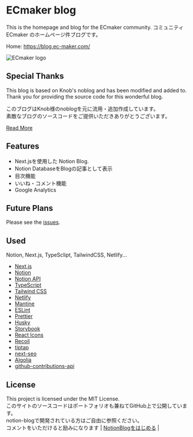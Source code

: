 # ECmaker blog

This is the homepage and blog for the ECmaker community.
コミュニティECmaker のホームページ件ブログです。

Home: https://blog.ec-maker.com/

![ECmaker logo](./1333x500_yoko_black.gif)

## Special Thanks
This blog is based on Knob's noblog and has been modified and added to.  
Thank you for providing the source code for this wonderful blog.

このブログはKnob様のnoblogを元に流用・追加作成しています。  
素敵なブログのソースコードをご提供いただきありがとうございます。

[Read More](https://blog.ec-maker.com/posts/notion-blog_getting-started)

## Features
- Next.jsを使用した Notion Blog.
- Notion DatabaseをBlogの記事として表示
- 目次機能
- いいね・コメント機能
- Google Analytics

## Future Plans
Please see the [issues](https://github.com/ECMaker/blog/issues).

## Used
Notion, Next.js, TypeSclipt, TailwindCSS, Netlify...
- [Next.js](https://nextjs.org/)
- [Notion](https://www.notion.so/)
- [Notion API](https://developers.notion.com/)
- [TypeScript](https://www.typescriptlang.org/)
- [Tailwind CSS](https://tailwindcss.com/)
- [Netlify](https://www.netlify.com/)
- [Mantine](https://mantine.dev/)
- [ESLint](https://eslint.org/)
- [Prettier](https://prettier.io/)
- [Husky](https://typicode.github.io/husky/#/)
- [Storybook](https://storybook.js.org/)
- [React Icons](https://react-icons.github.io/react-icons/)
- [Recoil](https://recoiljs.org/)
- [tiptap](https://tiptap.dev/)
- [next-seo](https://github.com/garmeeh/next-seo)
- [Algolia](https://www.algolia.com/)
- [github-contributions-api](https://github.com/kawarimidoll/deno-github-contributions-api)


## License
This project is licensed under the MIT License.  
このサイトのソースコードはポートフォリオも兼ねてGitHub上で公開しています。  
notion-blogで開発されている方はご自由に参照ください。  
コメントをいただけると励みになります | [NotionBlogをはじめる](https://blog.ec-maker.com/posts/notion-blog_getting-started) |

